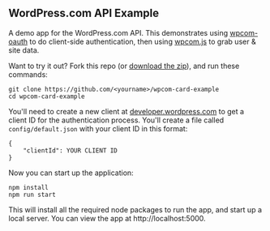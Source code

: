 WordPress.com API Example
-------------------------

A demo app for the WordPress.com API. This demonstrates using [wpcom-oauth](https://github.com/Automattic/node-wpcom-oauth) to do client-side authentication, then using [wpcom.js](https://github.com/Automattic/wpcom.js) to grab user & site data.

Want to try it out? Fork this repo (or [download the zip](https://github.com/ryelle/wpcom-card-example/archive/master.zip)), and run these commands:

	git clone https://github.com/<yourname>/wpcom-card-example
	cd wpcom-card-example

You'll need to create a new client at [developer.wordpress.com](https://developer.wordpress.com/apps/) to get a client ID for the authentication process. You'll create a file called `config/default.json` with your client ID in this format:

	{
		"clientId": YOUR CLIENT ID
	}

Now you can start up the application:

	npm install
	npm run start

This will install all the required node packages to run the app, and start up a local server. You can view the app at http://localhost:5000.
